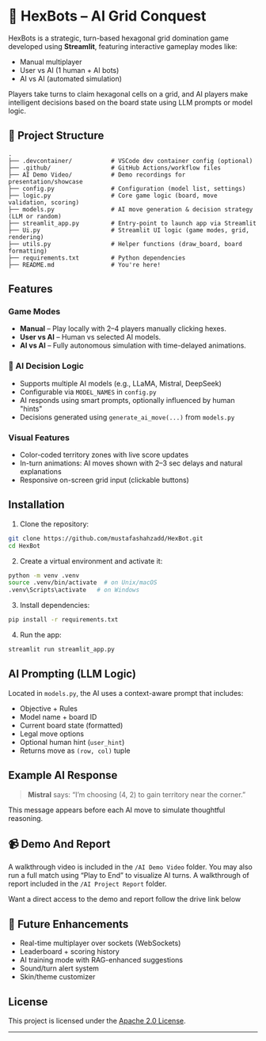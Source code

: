 
# 🤖 HexBots – AI Grid Conquest

HexBots is a strategic, turn-based hexagonal grid domination game developed using **Streamlit**, featuring interactive gameplay modes like:
- Manual multiplayer
- User vs AI (1 human + AI bots)
- AI vs AI (automated simulation)

Players take turns to claim hexagonal cells on a grid, and AI players make intelligent decisions based on the board state using LLM prompts or model logic.

## 📁 Project Structure

```
.
├── .devcontainer/           # VSCode dev container config (optional)
├── .github/                 # GitHub Actions/workflow files
├── AI Demo Video/           # Demo recordings for presentation/showcase
├── config.py                # Configuration (model list, settings)
├── logic.py                 # Core game logic (board, move validation, scoring)
├── models.py                # AI move generation & decision strategy (LLM or random)
├── streamlit_app.py         # Entry-point to launch app via Streamlit
├── Ui.py                    # Streamlit UI logic (game modes, grid, rendering)
├── utils.py                 # Helper functions (draw_board, board formatting)
├── requirements.txt         # Python dependencies
├── README.md                # You're here!
```

##  Features

###  Game Modes
- **Manual** – Play locally with 2–4 players manually clicking hexes.
- **User vs AI** – Human vs selected AI models.
- **AI vs AI** – Fully autonomous simulation with time-delayed animations.

### 🤖 AI Decision Logic
- Supports multiple AI models (e.g., LLaMA, Mistral, DeepSeek)
- Configurable via `MODEL_NAMES` in `config.py`
- AI responds using smart prompts, optionally influenced by human "hints"
- Decisions generated using `generate_ai_move(...)` from `models.py`

###  Visual Features
- Color-coded territory zones with live score updates
- In-turn animations: AI moves shown with 2–3 sec delays and natural explanations
- Responsive on-screen grid input (clickable buttons)

##  Installation

1. Clone the repository:

```bash
git clone https://github.com/mustafashahzadd/HexBot.git
cd HexBot
```

2. Create a virtual environment and activate it:

```bash
python -m venv .venv
source .venv/bin/activate  # on Unix/macOS
.venv\Scripts\activate   # on Windows
```

3. Install dependencies:

```bash
pip install -r requirements.txt
```

4. Run the app:

```bash
streamlit run streamlit_app.py
```

##  AI Prompting (LLM Logic)

Located in `models.py`, the AI uses a context-aware prompt that includes:
- Objective + Rules
- Model name + board ID
- Current board state (formatted)
- Legal move options
- Optional human hint (`user_hint`)
- Returns move as `(row, col)` tuple

##  Example AI Response

>  **Mistral** says: “I’m choosing (4, 2) to gain territory near the corner.”

This message appears before each AI move to simulate thoughtful reasoning.

## 📹 Demo And Report

A walkthrough video is included in the `/AI Demo Video` folder. You may also run a full match using “Play to End” to visualize AI turns.
A walkthrough of report included in the `/AI Project Report` folder.

Want a direct access to the demo and report follow the drive link below

## 🔧 Future Enhancements
- Real-time multiplayer over sockets (WebSockets)
- Leaderboard + scoring history
- AI training mode with RAG-enhanced suggestions
- Sound/turn alert system
- Skin/theme customizer

##  License

This project is licensed under the [Apache 2.0 License](LICENSE).

---
